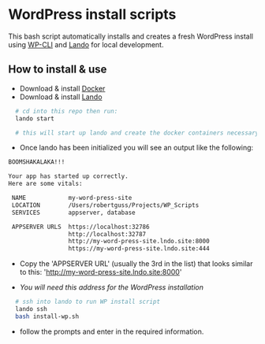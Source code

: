 # WordPress install scripts

This bash script automatically installs and creates a fresh WordPress install using [WP-CLI](https://make.wordpress.org/cli/handbook/) and [Lando](https://docs.devwithlando.io/) for local development.

## How to install & use

- Download & install [Docker](https://docs.docker.com/install/)
- Download & install [Lando](https://docs.devwithlando.io/)

```bash
  # cd into this repo then run:
  lando start

  # this will start up lando and create the docker containers necessary for WordPress
```

- Once lando has been initialized you will see an output like the following:

```bash
BOOMSHAKALAKA!!!

Your app has started up correctly.
Here are some vitals:

 NAME            my-word-press-site
 LOCATION        /Users/robertguss/Projects/WP_Scripts
 SERVICES        appserver, database

 APPSERVER URLS  https://localhost:32786
                 http://localhost:32787
                 http://my-word-press-site.lndo.site:8000
                 https://my-word-press-site.lndo.site:444
```

- Copy the 'APPSERVER URL' (usually the 3rd in the list) that looks similar to this: 'http://my-word-press-site.lndo.site:8000'

- _You will need this address for the WordPress installation_

```bash
  # ssh into lando to run WP install script
  lando ssh
  bash install-wp.sh
```

- follow the prompts and enter in the required information.